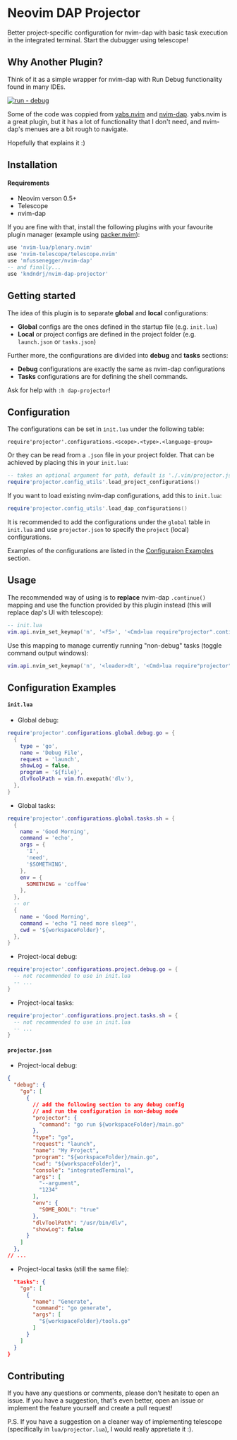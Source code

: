 # Neovim DAP Projector
Better project-specific configuration for nvim-dap with basic task execution in the integrated
terminal. Start the dubugger using telescope!

## Why Another Plugin?
Think of it as a simple wrapper for nvim-dap with Run Debug functionality found in many
IDEs.

[![run - debug](https://img.shields.io/badge/&#9654;_|_&#129714;-project-green?style=for-the-badge)]()

Some of the code was coppied from [yabs.nvim](https://github.com/pianocomposer321/yabs.nvim) and
[nvim-dap](https://github.com/mfussenegger/nvim-dap). yabs.nvim is a great plugin, but it has a lot
of functionality that I don't need, and nvim-dap's menues are a bit rough to navigate.

Hopefully that explains it :)

## Installation
#### Requirements
- Neovim verson 0.5+
- Telescope
- nvim-dap

If you are fine with that, install the following plugins with your favourite plugin manager
(example using [packer.nvim](https://github.com/wbthomason/packer.nvim)):
```lua
use 'nvim-lua/plenary.nvim'
use 'nvim-telescope/telescope.nvim'
use 'mfussenegger/nvim-dap'
-- and finally...
use 'kndndrj/nvim-dap-projector'
```

## Getting started
The idea of this plugin is to separate **global** and **local** configurations:
- **Global** configs are the ones defined in the startup file (e.g. `init.lua`)
- **Local** or project configs are defined in the project folder (e.g. `launch.json` or `tasks.json`)

Further more, the configurations are divided into **debug** and **tasks** sections:
- **Debug** configurations are exactly the same as nvim-dap configurations
- **Tasks** configurations are for defining the shell commands.

Ask for help with `:h dap-projector`!

## Configuration
The configurations can be set in `init.lua` under the following table: 
```
require'projector'.configurations.<scope>.<type>.<language-group>
```
Or they can be read from a `.json` file in your project folder. That can be achieved by placing
this in your `init.lua`:
```lua
-- takes an optional argument for path, default is './.vim/projector.json'
require'projector.config_utils'.load_project_configurations()
```
If you want to load existing nvim-dap configurations, add this to `init.lua`:
```lua
require'projector.config_utils'.load_dap_configurations()
```

It is recommended to add the configurations under the `global` table in `init.lua` and use
`projector.json` to specify the `project` (local) configurations.

Examples of the configurations are listed in the [Configuraion Examples](#configuration-examples)
section.

## Usage
The recommended way of using is to **replace** nvim-dap `.continue()` mapping and use the function
provided by this plugin instead (this will replace dap's UI with telescope):
```lua
-- init.lua
vim.api.nvim_set_keymap('n', '<F5>', '<Cmd>lua require"projector".continue("all")<CR>', {noremap=true})
```

Use this mapping to manage currently running "non-debug" tasks (toggle command output windows):
```lua
vim.api.nvim_set_keymap('n', '<leader>dt', '<Cmd>lua require"projector".toggle_output()<CR>', {noremap=true})
```

## Configuration Examples

#### `init.lua`
- Global debug:
```lua
require'projector'.configurations.global.debug.go = {
  {
    type = 'go',
    name = 'Debug File',
    request = 'launch',
    showLog = false,
    program = '${file}',
    dlvToolPath = vim.fn.exepath('dlv'),
  },
}
```

- Global tasks:
```lua
require'projector'.configurations.global.tasks.sh = {
  {
    name = 'Good Morning',
    command = 'echo',
    args = {
      'I',
      'need',
      '$SOMETHING',
    },
    env = {
      SOMETHING = 'coffee'
    },
  },
  -- or
  {
    name = 'Good Morning',
    command = 'echo "I need more sleep"',
    cwd = '${workspaceFolder}',
  },
}
```

- Project-local debug:
```lua
require'projector'.configurations.project.debug.go = {
  -- not recommended to use in init.lua
  -- ...
}
```

- Project-local tasks:
```lua
require'projector'.configurations.project.tasks.sh = {
  -- not recommended to use in init.lua
  -- ...
}
```

#### `projector.json`
- Project-local debug:
```json
{
  "debug": {
    "go": [
      {
        // add the following section to any debug config
        // and run the configuration in non-debug mode
        "projector": {
          "command": "go run ${workspaceFolder}/main.go"
        },
        "type": "go",
        "request": "launch",
        "name": "My Project",
        "program": "${workspaceFolder}/main.go",
        "cwd": "${workspaceFolder}",
        "console": "integratedTerminal",
        "args": [
          "--argument",
          "1234"
        ],
        "env": {
          "SOME_BOOL": "true"
        },
        "dlvToolPath": "/usr/bin/dlv",
        "showLog": false
      }
    ]
  },
// ...
```

- Project-local tasks (still the same file):
```json
  "tasks": {
    "go": [
      {
        "name": "Generate",
        "command": "go generate",
        "args": [
          "${workspaceFolder}/tools.go"
        ]
      }
    ]
  }
}
```

## Contributing
If you have any questions or comments, please don't hesitate to open an issue. If you have a
suggestion, that's even better, open an issue or implement the feature yourself and create a pull
request!

P.S. If you have a suggestion on a cleaner way of implementing telescope (specifically in
`lua/projector.lua`), I would really appretiate it :).
